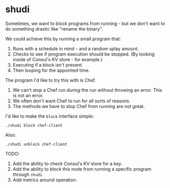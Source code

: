 shudi
=============

Sometimes, we want to block programs from running - but we don't want to do something drastic like "rename the binary".

We could achieve this by running a small program that:

1. Runs with a schedule in mind - and a random splay amount.
2. Checks to see if program execution should be stopped. (By looking inside of Consul's KV store - for example.)
3. Executing if a block isn't present.
4. Then looping for the appointed time.

The program I'd like to try this with is Chef.

1. We can't stop a Chef run *during* the run without throwing an error. This is not an error.
2. We often don't want Chef to run for all sorts of reasons.
3. The methods we have to stop Chef from running are not great.

I'd like to make the `block` interface simple:

`./shudi block chef-client`

Also:

`./shudi unblock chef-client`

TODO:

1. Add the ability to check Consul's KV store for a key.
2. Add the ability to block this node from running a specific program through `shudi`.
3. Add metrics around operation.
